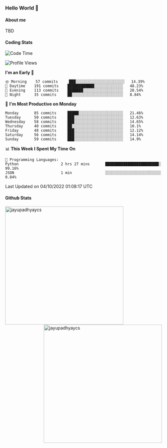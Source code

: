 ### Hello World 👋
#### About me
TBD
#### Coding Stats
<!--START_SECTION:waka-->
![Code Time](http://img.shields.io/badge/Code%20Time-213%20hrs%2014%20mins-blue)

![Profile Views](http://img.shields.io/badge/Profile%20Views-0-blue)

**I'm an Early 🐤** 

```text
🌞 Morning    57 commits     ███░░░░░░░░░░░░░░░░░░░░░░   14.39% 
🌆 Daytime    191 commits    ████████████░░░░░░░░░░░░░   48.23% 
🌃 Evening    113 commits    ███████░░░░░░░░░░░░░░░░░░   28.54% 
🌙 Night      35 commits     ██░░░░░░░░░░░░░░░░░░░░░░░   8.84%

```
📅 **I'm Most Productive on Monday** 

```text
Monday       85 commits     █████░░░░░░░░░░░░░░░░░░░░   21.46% 
Tuesday      50 commits     ███░░░░░░░░░░░░░░░░░░░░░░   12.63% 
Wednesday    58 commits     ███░░░░░░░░░░░░░░░░░░░░░░   14.65% 
Thursday     40 commits     ██░░░░░░░░░░░░░░░░░░░░░░░   10.1% 
Friday       48 commits     ███░░░░░░░░░░░░░░░░░░░░░░   12.12% 
Saturday     56 commits     ███░░░░░░░░░░░░░░░░░░░░░░   14.14% 
Sunday       59 commits     ███░░░░░░░░░░░░░░░░░░░░░░   14.9%

```


📊 **This Week I Spent My Time On** 

```text
💬 Programming Languages: 
Python                   2 hrs 27 mins       ████████████████████████░   99.16% 
JSON                     1 min               ░░░░░░░░░░░░░░░░░░░░░░░░░   0.84%

```


 Last Updated on 04/10/2022 01:08:17 UTC
<!--END_SECTION:waka-->
#### Github Stats

<p  ><img align="left" src="https://github-readme-stats.vercel.app/api/top-langs?username=jayupadhyaycs&theme=tokyonight&show_icons=true&locale=en&layout=compact" alt="jayupadhyaycs" width="380px"  /> 
<img align="right" src="https://github-readme-streak-stats.herokuapp.com/?user=jayupadhyaycs&theme=tokyonight&" alt="jayupadhyaycs" width="380px"/>
</p>




<!--
**JayUpadhyayCS/JayUpadhyayCS** is a ✨ _special_ ✨ repository because its `README.md` (this file) appears on your GitHub profile.

Here are some ideas to get you started:

- 🔭 I’m currently working on ...
- 🌱 I’m currently learning ...
- 👯 I’m looking to collaborate on ...
- 🤔 I’m looking for help with ...
- 💬 Ask me about ...
- 📫 How to reach me: ...
- 😄 Pronouns: ...
- ⚡ Fun fact: ...
-->
